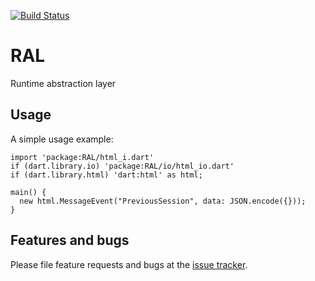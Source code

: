 [![Build Status](https://travis-ci.org/DisDis/RAL.svg?branch=master)](https://travis-ci.org/DisDis/RAL)

# RAL

Runtime abstraction layer

## Usage

A simple usage example:

    import 'package:RAL/html_i.dart'
    if (dart.library.io) 'package:RAL/io/html_io.dart'
    if (dart.library.html) 'dart:html' as html;

    main() {
      new html.MessageEvent("PreviousSession", data: JSON.encode({}));
    }

## Features and bugs

Please file feature requests and bugs at the [issue tracker][tracker].

[tracker]: http://example.com/issues/replaceme


